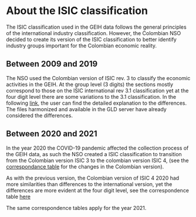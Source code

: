 
# About the ISIC classification

The ISIC classification used in the GEIH data follows the general principles of the international industry classification. However, the Colombian NSO decided to create its version of the ISIC classification to better identify industry groups important for the Colombian economic reality. 

## Between 2009 and 2019

The NSO used the Colombian version of ISIC rev. 3 to classify the economic activities in the GEIH. At the group level (3 digits) the sections mostly correspond to those on the ISIC international rev 3.1 classification yet at the four digit level there are some variations to the 3.1 classification. In the following [link](https://www.dane.gov.co/files/sen/nomenclatura/tablasCorrelativas/TablasCorrelativasCIIURev3_1A_C.pdf), the user can find the detailed explanation to the differences. The files harmonized and available in the GLD server have already considered the differences. 

## Between 2020 and 2021

In the year 2020 the COVID-19 pandemic affected the collection process of the GEIH data, as such the NSO created a ISIC classification to transition from the Colombian version ISIC 3 to the colombian version ISIC 4, (see the [correspondance table](https://view.officeapps.live.com/op/view.aspx?src=https%3A%2F%2Fwww.dane.gov.co%2Ffiles%2Fsen%2Fnomenclatura%2FtablasCorrelativas%2FTC-CIIU-3ACvsCIIU-4AC-2020.xlsx&wdOrigin=BROWSELINK) for the changes in the Colombian version).  

As with the previous version, the Colombian version of ISIC 4 2020 had more similarities than differences to the international version, yet the differences are more evident at the four digit level, see the correspondence table [here](https://view.officeapps.live.com/op/view.aspx?src=https%3A%2F%2Fwww.dane.gov.co%2Ffiles%2Fsen%2Fnomenclatura%2FtablasCorrelativas%2FTC-CIIU-4AC-2020-vsCIIU-4Int.xls&wdOrigin=BROWSELINK)

The same correspondence tables apply for the year 2021. 
